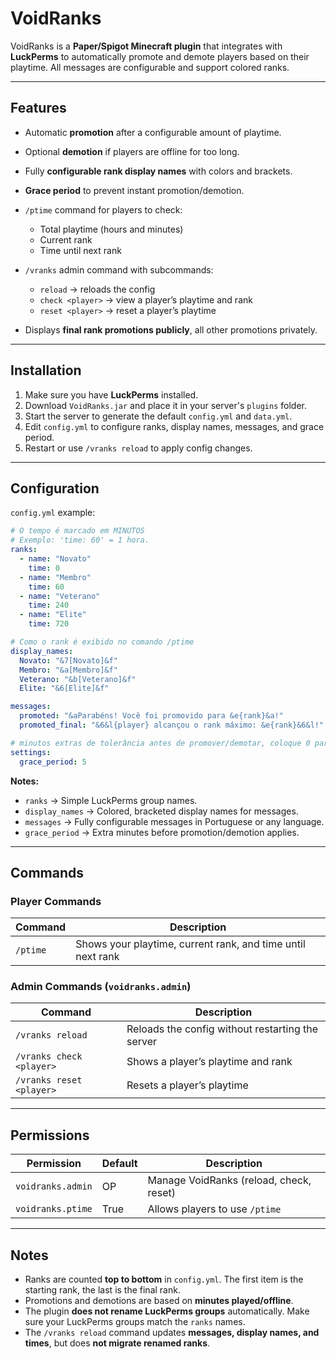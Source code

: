 # VoidRanks

VoidRanks is a **Paper/Spigot Minecraft plugin** that integrates with **LuckPerms** to automatically promote and demote players based on their playtime. All messages are configurable and support colored ranks.

---

## Features

* Automatic **promotion** after a configurable amount of playtime.
* Optional **demotion** if players are offline for too long.
* Fully **configurable rank display names** with colors and brackets.
* **Grace period** to prevent instant promotion/demotion.
* `/ptime` command for players to check:

  * Total playtime (hours and minutes)
  * Current rank
  * Time until next rank
* `/vranks` admin command with subcommands:

  * `reload` → reloads the config
  * `check <player>` → view a player’s playtime and rank
  * `reset <player>` → reset a player’s playtime
* Displays **final rank promotions publicly**, all other promotions privately.

---

## Installation

1. Make sure you have **LuckPerms** installed.
2. Download `VoidRanks.jar` and place it in your server's `plugins` folder.
3. Start the server to generate the default `config.yml` and `data.yml`.
4. Edit `config.yml` to configure ranks, display names, messages, and grace period.
5. Restart or use `/vranks reload` to apply config changes.

---

## Configuration

`config.yml` example:

```yaml
# O tempo é marcado em MINUTOS
# Exemplo: 'time: 60' = 1 hora.
ranks:
  - name: "Novato"
    time: 0
  - name: "Membro"
    time: 60
  - name: "Veterano"
    time: 240
  - name: "Elite"
    time: 720

# Como o rank é exibido no comando /ptime
display_names:
  Novato: "&7[Novato]&f"
  Membro: "&a[Membro]&f"
  Veterano: "&b[Veterano]&f"
  Elite: "&6[Elite]&f"

messages:
  promoted: "&aParabéns! Você foi promovido para &e{rank}&a!"
  promoted_final: "&6&l{player} alcançou o rank máximo: &e{rank}&6&l!"

# minutos extras de tolerância antes de promover/demotar, coloque 0 para desativar.
settings:
  grace_period: 5
```

**Notes:**

* `ranks` → Simple LuckPerms group names.
* `display_names` → Colored, bracketed display names for messages.
* `messages` → Fully configurable messages in Portuguese or any language.
* `grace_period` → Extra minutes before promotion/demotion applies.
---

## Commands

### Player Commands

| Command  | Description                                                 |
| -------- | ----------------------------------------------------------- |
| `/ptime` | Shows your playtime, current rank, and time until next rank |

### Admin Commands (`voidranks.admin`)

| Command                  | Description                                      |
| ------------------------ | ------------------------------------------------ |
| `/vranks reload`         | Reloads the config without restarting the server |
| `/vranks check <player>` | Shows a player’s playtime and rank               |
| `/vranks reset <player>` | Resets a player’s playtime                       |

---

## Permissions

| Permission        | Default | Description                             |
| ----------------- | ------- | --------------------------------------- |
| `voidranks.admin` | OP      | Manage VoidRanks (reload, check, reset) |
| `voidranks.ptime` | True    | Allows players to use `/ptime`          |

---

## Notes

* Ranks are counted **top to bottom** in `config.yml`. The first item is the starting rank, the last is the final rank.
* Promotions and demotions are based on **minutes played/offline**.
* The plugin **does not rename LuckPerms groups** automatically. Make sure your LuckPerms groups match the `ranks` names.
* The `/vranks reload` command updates **messages, display names, and times**, but does **not migrate renamed ranks**.
